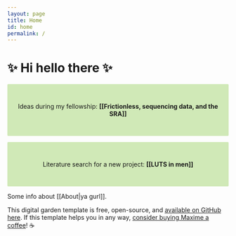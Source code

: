 ```yaml
---
layout: page
title: Home
id: home
permalink: /
---
```



# ✨ Hi hello there ✨

<div align="center">
<p style="padding: 3em 1em; background: #d0e9b7; border-radius: 2px;">
  Ideas during my fellowship: <span style="font-weight: bold">[[Frictionless, sequencing data, and the SRA]]</span> 
</p>


<p style="padding: 3em 1em; background: #d0e9b7; border-radius: 2px;">
  Literature search for a new project: <span style="font-weight: bold">[[LUTS in men]]</span> 
</p>

</div>

Some info about [[About|ya gurl]].


This digital garden template is free, open-source, and [available on GitHub here](https://github.com/maximevaillancourt/digital-garden-jekyll-template). If this template helps you in any way, [consider buying Maxime a coffee](https://ko-fi.com/maximevaillancourt)! ☕️

<style>
  .wrapper {
    max-width: 46em;
  }
</style>
